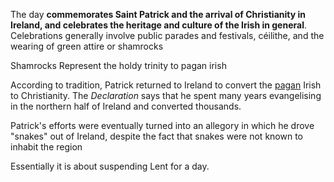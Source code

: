 The day **commemorates Saint Patrick and the arrival of Christianity in Ireland, and celebrates the heritage and culture of the Irish in general**. Celebrations generally involve public parades and festivals, céilithe, and the wearing of green attire or shamrocks

Shamrocks
Represent the holdy trinity to pagan irish

According to tradition, Patrick returned to Ireland to convert the [pagan](https://en.wikipedia.org/wiki/Celtic_polytheism "Celtic polytheism") Irish to Christianity. The _Declaration_ says that he spent many years evangelising in the northern half of Ireland and converted thousands.

Patrick's efforts were eventually turned into an allegory in which he drove "snakes" out of Ireland, despite the fact that snakes were not known to inhabit the region

Essentially it is about suspending Lent for a day.
